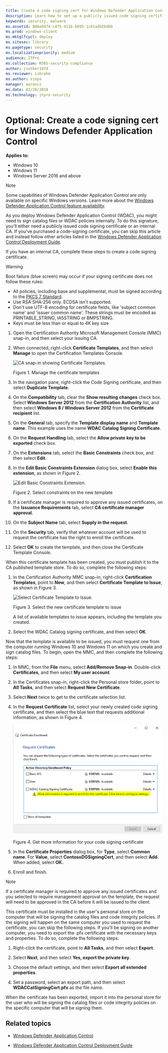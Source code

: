 ```yaml
---
title: Create a code signing cert for Windows Defender Application Control (Windows)
description: Learn how to set up a publicly issued code signing certificate, so you can sign catalog files or WDAC policies internally.
keywords: security, malware
ms.assetid: 8d6e0474-c475-411b-b095-1c61adb2bdbb
ms.prod: windows-client
ms.mktglfcycl: deploy
ms.sitesec: library
ms.pagetype: security
ms.localizationpriority: medium
audience: ITPro
ms.collection: M365-security-compliance
author: jsuther1974
ms.reviewer: isbrahm
ms.author: vinpa
manager: aaroncz
ms.date: 02/28/2018
ms.technology: itpro-security
---
```


# Optional: Create a code signing cert for Windows Defender Application Control  

**Applies to:**

- Windows 10
- Windows 11
- Windows Server 2016 and above

>[!NOTE]
>Some capabilities of Windows Defender Application Control are only available on specific Windows versions. Learn more about the [Windows Defender Application Control feature availability](feature-availability.md).

As you deploy Windows Defender Application Control (WDAC), you might need to sign catalog files or WDAC policies internally. To do this signature, you'll either need a publicly issued code signing certificate or an internal CA. If you've purchased a code-signing certificate, you can skip this article and instead follow other articles listed in the [Windows Defender Application Control Deployment Guide](windows-defender-application-control-deployment-guide.md).

If you have an internal CA, complete these steps to create a code signing certificate.

> [!WARNING]
> Boot failure (blue screen) may occur if your signing certificate does not follow these rules:
>
> - All policies, including base and supplemental, must be signed according to the [PKCS 7 Standard](https://datatracker.ietf.org/doc/html/rfc5652).
> - Use RSA SHA-256 only. ECDSA isn't supported.
> - Don't use UTF-8 encoding for certificate fields, like 'subject common name' and 'issuer common name'. These strings must be encoded as PRINTABLE_STRING, IA5STRING or BMPSTRING.
> - Keys must be less than or equal to 4K key size
>

1. Open the Certification Authority Microsoft Management Console (MMC) snap-in, and then select your issuing CA.

2. When connected, right-click **Certificate Templates**, and then select **Manage** to open the Certification Templates Console.

    ![CA snap-in showing Certificate Templates.](images/dg-fig27-managecerttemp.png)

    Figure 1. Manage the certificate templates

3. In the navigation pane, right-click the Code Signing certificate, and then select **Duplicate Template**.

4. On the **Compatibility** tab, clear the **Show resulting changes** check box. Select **Windows Server 2012** from the **Certification Authority** list, and then select **Windows 8 / Windows Server 2012** from the **Certificate recipient** list.

5. On the **General** tab, specify the **Template display name** and **Template name**. This example uses the name **WDAC Catalog Signing Certificate**.

6. On the **Request Handling** tab, select the **Allow private key to be exported** check box.

7. On the **Extensions** tab, select the **Basic Constraints** check box, and then select **Edit**.

8. In the **Edit Basic Constraints Extension** dialog box, select **Enable this extension**, as shown in Figure 2.

    ![Edit Basic Constraints Extension.](images/dg-fig29-enableconstraints.png)

    Figure 2. Select constraints on the new template

9. If a certificate manager is required to approve any issued certificates, on the **Issuance Requirements** tab, select **CA certificate manager approval**.

10. On the **Subject Name** tab, select **Supply in the request**.

11. On the **Security** tab, verify that whatever account will be used to request the certificate has the right to enroll the certificate.

12. Select **OK** to create the template, and then close the Certificate Template Console.

When this certificate template has been created, you must publish it to the CA published template store. To do so, complete the following steps:

1. In the Certification Authority MMC snap-in, right-click **Certification Templates**, point to **New**, and then select **Certificate Template to Issue**, as shown in Figure 3.

    ![Select Certificate Template to Issue.](images/dg-fig30-selectnewcert.png)

    Figure 3. Select the new certificate template to issue

    A list of available templates to issue appears, including the template you created.

2. Select the WDAC Catalog signing certificate, and then select **OK**.

Now that the template is available to be issued, you must request one from the computer running Windows 10 and Windows 11 on which you create and sign catalog files. To begin, open the MMC, and then complete the following steps:

1. In MMC, from the **File** menu, select **Add/Remove Snap-in**. Double-click **Certificates**, and then select **My user account**.

2. In the Certificates snap-in, right-click the Personal store folder, point to **All Tasks**, and then select **Request New Certificate**.

3. Select **Next** twice to get to the certificate selection list.

4. In the **Request Certificate** list, select your newly created code signing certificate, and then select the blue text that requests additional information, as shown in Figure 4.

    ![Request Certificates: more information required.](images/dg-fig31-getmoreinfo.png)

    Figure 4. Get more information for your code signing certificate

5. In the **Certificate Properties** dialog box, for **Type**, select **Common name**. For **Value**, select **ContosoDGSigningCert**, and then select **Add**. When added, select **OK.**

6. Enroll and finish.

>[!NOTE]
>If a certificate manager is required to approve any issued certificates and you selected to require management approval on the template, the request will need to be approved in the CA before it will be issued to the client.

This certificate must be installed in the user's personal store on the computer that will be signing the catalog files and code integrity policies. If the signing will happen on the same computer you used to request the certificate, you can skip the following steps. If you'll be signing on another computer, you need to export the .pfx certificate with the necessary keys and properties. To do so, complete the following steps:

1. Right-click the certificate, point to **All Tasks**, and then select **Export**.

2. Select **Next**, and then select **Yes, export the private key**.

3. Choose the default settings, and then select **Export all extended properties**.

4. Set a password, select an export path, and then select **WDACCatSigningCert.pfx** as the file name.

When the certificate has been exported, import it into the personal store for the user who will be signing the catalog files or code integrity policies on the specific computer that will be signing them.

## Related topics

- [Windows Defender Application Control](windows-defender-application-control.md)

- [Windows Defender Application Control Deployment Guide](windows-defender-application-control-deployment-guide.md)
